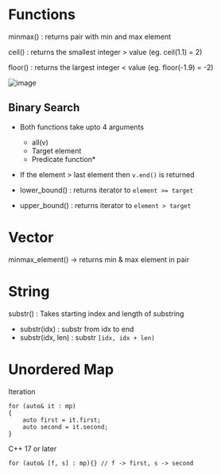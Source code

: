 # Functions

minmax() : returns pair with min and max element

ceil() : returns the smallest integer > value (eg. ceil(1.1) = 2)

floor() : returns the largest integer < value (eg. floor(-1.9) = -2)

![image](https://github.com/RyBhrdwj/DSA/assets/95015767/5bca4047-a83d-48a1-bf64-9106eebb9cd3)

## Binary Search
- Both functions take upto 4 arguments
    - all(v)
    - Target element
    - Predicate function*

- If the element > last element then `v.end()` is returned

- lower_bound() : returns iterator to `element >= target`

- upper_bound() : returns iterator to `element > target`



# Vector

minmax_element() -> returns min & max element in pair

# String

substr() : Takes starting index and length of substring

- substr(idx) : substr from idx to end
- substr(idx, len) : substr `[idx, idx + len)`

# Unordered Map

Iteration

```
for (auto& it : mp)
{
    auto first = it.first;    
    auto second = it.second;
}
```

C++ 17 or later

```
for (auto& [f, s] : mp){} // f -> first, s -> second
```
